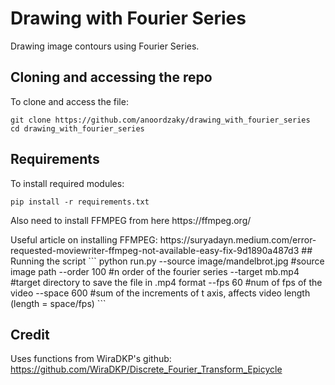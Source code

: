 # Drawing with Fourier Series
Drawing image contours using Fourier Series.

## Cloning and accessing the repo
To clone and access the file:
```
git clone https://github.com/anoordzaky/drawing_with_fourier_series
cd drawing_with_fourier_series
```

## Requirements
To install required modules:
```
pip install -r requirements.txt
```
<p>Also need to install FFMPEG from here https://ffmpeg.org/</p>
Useful article on installing FFMPEG: https://suryadayn.medium.com/error-requested-moviewriter-ffmpeg-not-available-easy-fix-9d1890a487d3
## Running the script
```
python run.py	--source image/mandelbrot.jpg #source image path
		--order 100 #n order of the fourier series
		--target mb.mp4 #target directory to save the file in .mp4 format
		--fps 60 #num of fps of the video
		--space 600 #sum of the increments of t axis, affects video length (length = space/fps)
```

## Credit

Uses functions from WiraDKP's github: https://github.com/WiraDKP/Discrete_Fourier_Transform_Epicycle
